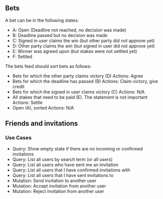 ## Bets

A bet can be in the following states:

* A: Open (Deadline not reached, no decision was made)
* B: Deadline passed but no decision was made
* C: Signed in user claims the win (but other party did not approve yet)
* D: Other party claims the win (but signed in user did not approve yet)
* E: Winner was agreed upon (but stakes were not settled yet)
* F: Settled

The bets feed should sort bets as follows:

* Bets for which the other party claims victory (D)
  Actions: Agree
* Bets for which the deadline has passed (B)
  Actions: Claim victory, give credit
* Bets for which the signed in user claims victory (C)
  Actions: N/A
* All stakes that need to be paid (E). The statement is not important
  Actions: Settle
* Open (A), sorted
  Actions: N/A

## Friends and invitations

### Use Cases

* Query: Show empty state if there are no incoming or confirmed invitations
* Query: List all users by search term (or all users)
* Query: List all users who have sent me an invitation
* Query: List all users that I have confirmed invitations with
* Query: List all users that I have sent invitations to
* Mutation: Send invitation to another user
* Mutation: Accept invitation from another user
* Mutation: Reject invitation from another user